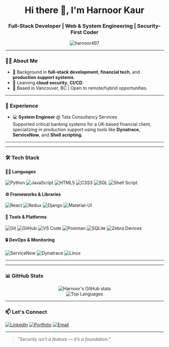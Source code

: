 <h1 align="center">Hi there 👋, I'm Harnoor Kaur</h1>
<h3 align="center">Full-Stack Developer | Web & System Engineering | Security-First Coder</h3>

<p align="center">
  <img src="https://komarev.com/ghpvc/?username=harnoor497&label=Profile%20views&color=0e75b6&style=flat" alt="harnoor497" />
</p>

---

### 👩‍💻 About Me

- 🧰 Background in **full-stack development**, **financial tech**, and **production support systems**.
- 🌱 Learning **cloud security**, **CI/CD**.
- 📍 Based in Vancouver, BC | Open to remote/hybrid opportunities.

---

### 💼 Experience

- 💻 **System Engineer** @ Tata Consultancy Services  
  Supported critical banking systems for a UK-based financial client, specializing in production support using tools like **Dynatrace**, **ServiceNow**, and **Shell scripting**.
---

---

### 🛠️ Tech Stack

#### 👩‍💻 Languages  
![Python](https://img.shields.io/badge/-Python-3776AB?style=flat&logo=python&logoColor=white)
![JavaScript](https://img.shields.io/badge/-JavaScript-F7DF1E?style=flat&logo=javascript&logoColor=black)
![HTML5](https://img.shields.io/badge/-HTML5-E34F26?style=flat&logo=html5&logoColor=white)
![CSS3](https://img.shields.io/badge/-CSS3-1572B6?style=flat&logo=css3&logoColor=white)
![SQL](https://img.shields.io/badge/-SQL-003B57?style=flat&logo=sqlite&logoColor=white)
![Shell Script](https://img.shields.io/badge/-Shell_Script-4EAA25?style=flat&logo=gnu-bash&logoColor=white)

#### ⚙️ Frameworks & Libraries  
![React](https://img.shields.io/badge/-React-61DAFB?style=flat&logo=react&logoColor=black)
![Redux](https://img.shields.io/badge/-Redux-764ABC?style=flat&logo=redux&logoColor=white)
![Django](https://img.shields.io/badge/-Django-092E20?style=flat&logo=django&logoColor=white)
![Material-UI](https://img.shields.io/badge/-MUI-007FFF?style=flat&logo=mui&logoColor=white)

#### 🧪 Tools & Platforms  
![Git](https://img.shields.io/badge/-Git-F05032?style=flat&logo=git&logoColor=white)
![GitHub](https://img.shields.io/badge/-GitHub-181717?style=flat&logo=github&logoColor=white)
![VS Code](https://img.shields.io/badge/-VSCode-007ACC?style=flat&logo=visual-studio-code&logoColor=white)
![Postman](https://img.shields.io/badge/-Postman-FF6C37?style=flat&logo=postman&logoColor=white)
![SQLite](https://img.shields.io/badge/-SQLite-003B57?style=flat&logo=sqlite&logoColor=white)
![Zebra Devices](https://img.shields.io/badge/-Zebra_TC5X-000000?style=flat&logo=data:image/svg+xml;base64,...)

#### 🔒 DevOps & Monitoring  
![ServiceNow](https://img.shields.io/badge/-ServiceNow-00C58E?style=flat&logo=servicenow&logoColor=white)
![Dynatrace](https://img.shields.io/badge/-Dynatrace-1496FF?style=flat&logo=dynatrace&logoColor=white)
![Linux](https://img.shields.io/badge/-Linux-FCC624?style=flat&logo=linux&logoColor=black)


---

---

### 📊 GitHub Stats

<p align="center">
  <img src="https://github-readme-stats.vercel.app/api?username=harnoor497&show_icons=true&theme=tokyonight" alt="Harnoor's GitHub stats" />
  <br />
  <img src="https://github-readme-stats.vercel.app/api/top-langs/?username=harnoor497&layout=compact&theme=tokyonight" alt="Top Languages" />
</p>

---

### 📫 Let's Connect

[![LinkedIn](https://img.shields.io/badge/-LinkedIn-0077B5?style=flat&logo=linkedin&logoColor=white)]([https://linkedin.com/in/your-link](https://www.linkedin.com/in/harnoorkaur1009/))
[![Portfolio](https://img.shields.io/badge/-Portfolio-000000?style=flat&logo=vercel&logoColor=white)]([https://your-portfolio-link.com](https://portfolio-hk.pages.dev/))
[![Email](https://img.shields.io/badge/-Email-D14836?style=flat&logo=gmail&logoColor=white)](mailto:harnoor1009@gmail.com)

---

> *"Security isn’t a feature — it’s a foundation."*
